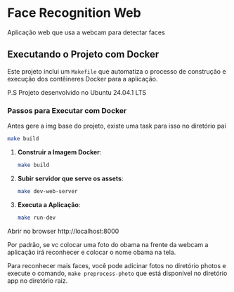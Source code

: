 # Face Recognition Web

Aplicação web que usa a webcam para detectar faces

## Executando o Projeto com Docker

Este projeto inclui um `Makefile` que automatiza o processo de construção e execução dos contêineres Docker para a aplicação.

P.S Projeto desenvolvido no Ubuntu 24.04.1 LTS

### Passos para Executar com Docker

Antes gere a img base do projeto, existe uma task para isso no diretório pai
```bash
make build
```

1. **Construir a Imagem Docker**:

   ```bash
   make build
   ```

2. **Subir servidor que serve os assets**:

   ```bash
   make dev-web-server
   ```

2. **Executa a Aplicação**:

   ```bash
   make run-dev
   ```
   
Abrir no browser http://localhost:8000

Por padrão, se vc colocar uma foto do obama na frente da webcam a aplicação irá reconhecer e colocar o nome obama na tela.

Para reconhecer mais faces, você pode adicinar fotos no diretório photos e execute o comando, ```make preprocess-photo``` que está disponível no diretório app no diretório raiz.

